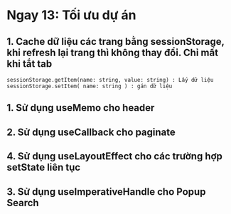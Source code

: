 # Ngay 13: Tối ưu dự án


## 1. Cache dữ liệu các trang bằng sessionStorage, khi refresh lại trang thì không thay đổi. Chỉ mất khi tắt tab
    sessionStorage.getItem(name: string, value: string) : Lấy dữ liệu
    sessionStorage.setItem( name: string ) : gán dữ liệu
## 1. Sử dụng useMemo cho header
## 2. Sử dụng useCallback cho paginate
## 4. Sử dụng useLayoutEffect cho các trường hợp setState liên tục
## 3. Sử dụng useImperativeHandle cho Popup Search
